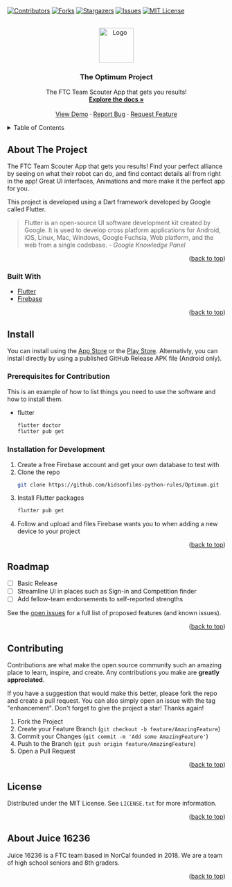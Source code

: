 <div id="top"></div>

<!-- PROJECT SHIELDS -->
<!--
*** I'm using markdown "reference style" links for readability.
*** Reference links are enclosed in brackets [ ] instead of parentheses ( ).
*** See the bottom of this document for the declaration of the reference variables
*** for contributors-url, forks-url, etc. This is an optional, concise syntax you may use.
*** https://www.markdownguide.org/basic-syntax/#reference-style-links
-->
[![Contributors][contributors-shield]][contributors-url]
[![Forks][forks-shield]][forks-url]
[![Stargazers][stars-shield]][stars-url]
[![Issues][issues-shield]][issues-url]
[![MIT License][license-shield]][license-url]



<!-- PROJECT LOGO -->
<br />
<div align="center">
  <a href="https://github.com/kidsonfilms-python-rules/Optimum">
    <img src="https://github.com/othneildrew/Best-README-Template/raw/master/images/logo.png" alt="Logo" width="80" height="80">
  </a>

<h3 align="center">The Optimum Project</h3>

  <p align="center">
    The FTC Team Scouter App that gets you results!
    <br />
    <a href="https://github.com/kidsonfilms-python-rules/Optimum"><strong>Explore the docs »</strong></a>
    <br />
    <br />
    <a href="https://github.com/kidsonfilms-python-rules/Optimum">View Demo</a>
    ·
    <a href="https://github.com/kidsonfilms-python-rules/Optimum/issues">Report Bug</a>
    ·
    <a href="https://github.com/kidsonfilms-python-rules/Optimum/issues">Request Feature</a>
  </p>
</div>



<!-- TABLE OF CONTENTS -->
<details>
  <summary>Table of Contents</summary>
  <ol>
    <li>
      <a href="#about-the-project">About The Project</a>
      <ul>
        <li><a href="#built-with">Built With</a></li>
      </ul>
    </li>
    <li>
      <a href="#getting-started">Getting Started</a>
      <ul>
        <li><a href="#prerequisites">Prerequisites</a></li>
        <li><a href="#installation">Installation</a></li>
      </ul>
    </li>
    <li><a href="#usage">Usage</a></li>
    <li><a href="#roadmap">Roadmap</a></li>
    <li><a href="#contributing">Contributing</a></li>
    <li><a href="#license">License</a></li>
    <li><a href="#contact">Contact</a></li>
  </ol>
</details>



<!-- ABOUT THE PROJECT -->
## About The Project

The FTC Team Scouter App that gets you results! Find your perfect alliance by seeing on what their robot can do, and find contact details all from right in the app! Great UI interfaces, Animations and more make it the perfect app for you.

This project is developed using a Dart framework developed by Google called Flutter. 

> Flutter is an open-source UI software development kit created by Google. It is used to develop cross platform applications for Android, iOS, Linux, Mac, Windows, Google Fuchsia, Web platform, and the web from a single codebase. *- Google Knowledge Panel*

<p align="right">(<a href="#top">back to top</a>)</p>



### Built With

* [Flutter](https://flutter.dev)
* [Firebase](https://firebase.google.com/)

<p align="right">(<a href="#top">back to top</a>)</p>



<!-- GETTING STARTED -->
## Install

You can install using the [App Store]() or the [Play Store](). Alternativly, you can install directly by using a published GitHub Release APK file (Android only).

### Prerequisites for Contribution

This is an example of how to list things you need to use the software and how to install them.
* flutter
  ```sh
  flutter doctor
  flutter pub get
  ```

### Installation for Development

1. Create a free Firebase account and get your own database to test with
2. Clone the repo
   ```sh
   git clone https://github.com/kidsonfilms-python-rules/Optimum.git
   ```
3. Install Flutter packages
   ```sh
   flutter pub get
   ```
4. Follow and upload and files Firebase wants you to when adding a new device to your project

<p align="right">(<a href="#top">back to top</a>)</p>

<!-- ROADMAP -->
## Roadmap

- [ ] Basic Release
- [ ] Streamline UI in places such as Sign-in and Competition finder
- [ ] Add fellow-team endorsements to self-reported strengths

See the [open issues](https://github.com/kidsonfilms-python-rules/Optimum/issues) for a full list of proposed features (and known issues).

<p align="right">(<a href="#top">back to top</a>)</p>



<!-- CONTRIBUTING -->
## Contributing

Contributions are what make the open source community such an amazing place to learn, inspire, and create. Any contributions you make are **greatly appreciated**.

If you have a suggestion that would make this better, please fork the repo and create a pull request. You can also simply open an issue with the tag "enhancement".
Don't forget to give the project a star! Thanks again!

1. Fork the Project
2. Create your Feature Branch (`git checkout -b feature/AmazingFeature`)
3. Commit your Changes (`git commit -m 'Add some AmazingFeature'`)
4. Push to the Branch (`git push origin feature/AmazingFeature`)
5. Open a Pull Request

<p align="right">(<a href="#top">back to top</a>)</p>



<!-- LICENSE -->
## License

Distributed under the MIT License. See `LICENSE.txt` for more information.

<p align="right">(<a href="#top">back to top</a>)</p>



<!-- CONTACT -->
## About Juice 16236

Juice 16236 is a FTC team based in NorCal founded in 2018. We are a team of high school seniors and 8th graders.

<p align="right">(<a href="#top">back to top</a>)</p>


<!-- MARKDOWN LINKS & IMAGES -->
<!-- https://www.markdownguide.org/basic-syntax/#reference-style-links -->
[contributors-shield]: https://img.shields.io/github/contributors/kidsonfilms-python-rules/Optimum.svg?style=for-the-badge
[contributors-url]: https://github.com/kidsonfilms-python-rules/Optimum/graphs/contributors
[forks-shield]: https://img.shields.io/github/forks/kidsonfilms-python-rules/Optimum.svg?style=for-the-badge
[forks-url]: https://github.com/kidsonfilms-python-rules/Optimum/network/members
[stars-shield]: https://img.shields.io/github/stars/kidsonfilms-python-rules/Optimum.svg?style=for-the-badge
[stars-url]: https://github.com/kidsonfilms-python-rules/Optimum/stargazers
[issues-shield]: https://img.shields.io/github/issues/kidsonfilms-python-rules/Optimum.svg?style=for-the-badge
[issues-url]: https://github.com/kidsonfilms-python-rules/Optimum/issues
[license-shield]: https://img.shields.io/github/license/kidsonfilms-python-rules/Optimum.svg?style=for-the-badge
[license-url]: https://github.com/kidsonfilms-python-rules/Optimum/blob/master/LICENSE.txt
